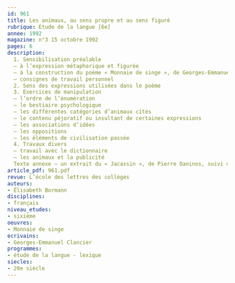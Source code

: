 ```yaml
---
id: 961
title: Les animaux, au sens propre et au sens figuré 
rubrique: Étude de la langue [6e]
annee: 1992
magazine: n°3 15 octobre 1992
pages: 6
description: 
  1. Sensibilisation préalable
  – à l’expression métaphorique et figurée
  – à la construction du poème « Monnaie de singe », de Georges-Emmanuel Clancier
  – consignes de travail personnel
  2. Sens des expressions utilisées dans le poème
  3. Exercices de manipulation
  – l’ordre de l’énumération
  – le bestiaire psychologique
  – les différentes catégories d’animaux cités
  – le contenu péjoratif ou insultant de certaines expressions
  – les associations d’idées
  – les oppositions
  – les éléments de civilisation passée
  4. Travaux divers
  – travail avec le dictionnaire
  – les animaux et la publicité
  Texte annexe – un extrait du « Jacassin », de Pierre Daninos, suivi d’un questionnaire.
article_pdf: 961.pdf
revue: L’école des lettres des collèges
auteurs:
- Élisabeth Bormann
disciplines:
- français
niveau_etudes:
- sixième
oeuvres:
- Monnaie de singe
ecrivains:
- Georges-Emmanuel Clancier
programmes:
- étude de la langue - lexique
siecles:
- 20e siècle
---
```

